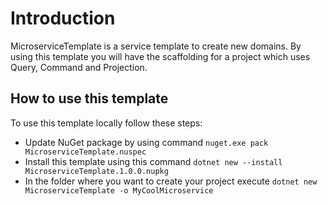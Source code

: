 # Introduction

MicroserviceTemplate is a service template to create new domains. By using this template you will have the scaffolding for a project which uses Query, Command and Projection.

## How to use this template

To use this template locally follow these steps:

- Update NuGet package by using command `nuget.exe pack MicroserviceTemplate.nuspec`
- Install this template using this command `dotnet new --install MicroserviceTemplate.1.0.0.nupkg`
- In the folder where you want to create your project execute `dotnet new MicroserviceTemplate -o MyCoolMicroservice`
